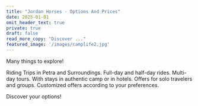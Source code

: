 ```yaml
---
title: "Jordan Horses - Options And Prices"
date: 2025-01-01
omit_header_text: true
private: true
draft: false
read_more_copy: "Discover ..."
featured_image: '/images/camplife2.jpg'
---
```



Many things to explore! 



Riding Trips in Petra and Surroundings. Full-day and half-day rides. Multi-day tours. With stays in authentic camp or in hotels. Offers for solo travelers and groups. Customized offers according to your preferences.



Discover  your options! 